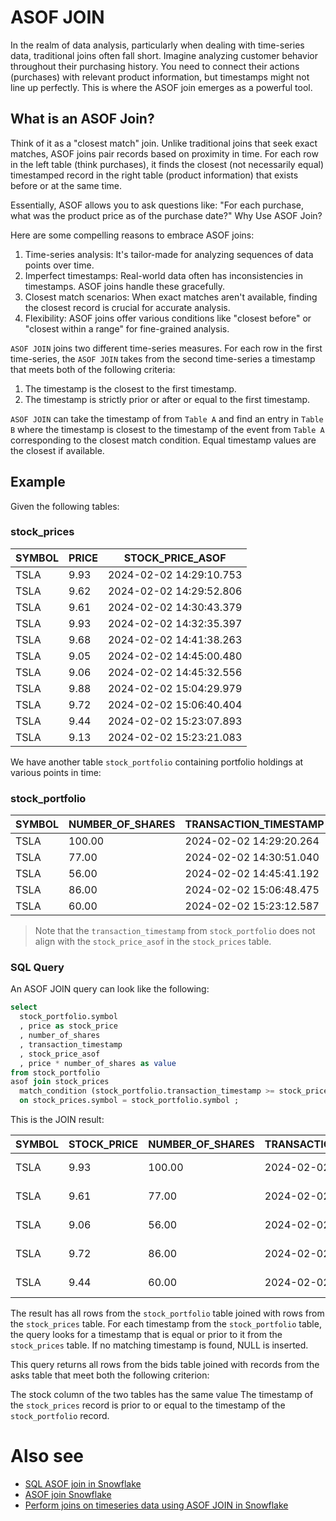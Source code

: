 # ASOF JOIN

In the realm of data analysis, particularly when dealing with time-series data, traditional joins often fall short. Imagine analyzing customer behavior throughout their purchasing history. You need to connect their actions (purchases) with relevant product information, but timestamps might not line up perfectly. This is where the ASOF join emerges as a powerful tool.

## What is an ASOF Join?

Think of it as a "closest match" join. Unlike traditional joins that seek exact matches, ASOF joins pair records based on proximity in time. For each row in the left table (think purchases), it finds the closest (not necessarily equal) timestamped record in the right table (product information) that exists before or at the same time.

Essentially, ASOF allows you to ask questions like: "For each purchase, what was the product price as of the purchase date?"
Why Use ASOF Join?

Here are some compelling reasons to embrace ASOF joins:

1. Time-series analysis: It's tailor-made for analyzing sequences of data points over time.
2. Imperfect timestamps: Real-world data often has inconsistencies in timestamps. ASOF joins handle these gracefully.
3. Closest match scenarios: When exact matches aren't available, finding the closest record is crucial for accurate analysis.
4. Flexibility: ASOF joins offer various conditions like "closest before" or "closest within a range" for fine-grained analysis.

`ASOF JOIN` joins two different time-series measures. For each row in the first time-series, the `ASOF JOIN` takes from the second time-series a timestamp that meets both of the following criteria:

1. The timestamp is the closest to the first timestamp.
2. The timestamp is strictly prior or after or equal to the first timestamp.

`ASOF JOIN` can take the timestamp of from `Table A` and find an entry in `Table B` where the timestamp is closest to the timestamp of the event from `Table A` corresponding to the closest match condition. Equal timestamp values are the closest if available. 

## Example

Given the following tables:

### stock_prices

| SYMBOL | PRICE | STOCK_PRICE_ASOF        |
|--------|-------|-------------------------|
| TSLA   | 9.93  | 2024-02-02 14:29:10.753 |
| TSLA   | 9.62  | 2024-02-02 14:29:52.806 |
| TSLA   | 9.61  | 2024-02-02 14:30:43.379 |
| TSLA   | 9.93  | 2024-02-02 14:32:35.397 |
| TSLA   | 9.68  | 2024-02-02 14:41:38.263 |
| TSLA   | 9.05  | 2024-02-02 14:45:00.480 |
| TSLA   | 9.06  | 2024-02-02 14:45:32.556 |
| TSLA   | 9.88  | 2024-02-02 15:04:29.979 |
| TSLA   | 9.72  | 2024-02-02 15:06:40.404 |
| TSLA   | 9.44  | 2024-02-02 15:23:07.893 |
| TSLA   | 9.13  | 2024-02-02 15:23:21.083 |

We have another table `stock_portfolio` containing portfolio holdings at various points in time:

### stock_portfolio

| SYMBOL | NUMBER_OF_SHARES | TRANSACTION_TIMESTAMP   |
|--------|------------------|-------------------------|
| TSLA   | 100.00           | 2024-02-02 14:29:20.264 |
| TSLA   | 77.00            | 2024-02-02 14:30:51.040 |
| TSLA   | 56.00            | 2024-02-02 14:45:41.192 |
| TSLA   | 86.00            | 2024-02-02 15:06:48.475 |
| TSLA   | 60.00            | 2024-02-02 15:23:12.587 |

> Note that the `transaction_timestamp` from `stock_portfolio` does not align with the `stock_price_asof` in the `stock_prices` table.

### SQL Query
An ASOF JOIN query can look like the following:

```sql
select 
  stock_portfolio.symbol
  , price as stock_price
  , number_of_shares
  , transaction_timestamp
  , stock_price_asof  
  , price * number_of_shares as value
from stock_portfolio
asof join stock_prices
  match_condition (stock_portfolio.transaction_timestamp >= stock_prices.stock_price_asof)
  on stock_prices.symbol = stock_portfolio.symbol ;
```

This is the JOIN result:

| SYMBOL | STOCK_PRICE | NUMBER_OF_SHARES | TRANSACTION_TIMESTAMP   | STOCK_PRICE_ASOF        | VALUE    |
|--------|-------------|------------------|-------------------------|-------------------------|----------|
| TSLA   | 9.93        | 100.00           | 2024-02-02 14:29:20.264 | 2024-02-02 14:29:10.753 | 993.0000 |
| TSLA   | 9.61        | 77.00            | 2024-02-02 14:30:51.040 | 2024-02-02 14:30:43.379 | 739.9700 |
| TSLA   | 9.06        | 56.00            | 2024-02-02 14:45:41.192 | 2024-02-02 14:45:32.556 | 507.3600 |
| TSLA   | 9.72        | 86.00            | 2024-02-02 15:06:48.475 | 2024-02-02 15:06:40.404 | 835.9200 |
| TSLA   | 9.44        | 60.00            | 2024-02-02 15:23:12.587 | 2024-02-02 15:23:07.893 | 566.4000 |


The result has all rows from the `stock_portfolio` table joined with rows from the `stock_prices` table. For each timestamp from the `stock_portfolio` table, the query looks for a timestamp that is equal or prior to it from the `stock_prices` table. If no matching timestamp is found, NULL is inserted.

This query returns all rows from the bids table joined with records from the asks table that meet both the following criterion:

The stock column of the two tables has the same value
The timestamp of the `stock_prices` record is prior to or equal to the timestamp of the `stock_portfolio` record.

# Also see
- [SQL ASOF join in Snowflake](ASOF-and-MATCH_CONDITION-join.md)
- [ASOF join Snowflake](ASOF-join-snowflake.md)
- [Perform joins on timeseries data using ASOF JOIN in Snowflake](perform-joins-on-timeseries-data-using-ASOF-JOIN-in-snowflake.md)

